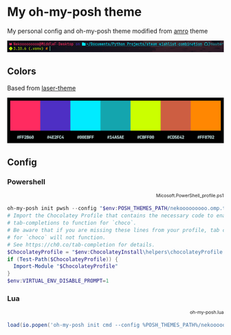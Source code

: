 # My oh-my-posh theme

My personal config and oh-my-posh theme modified from [amro](https://github.com/JanDeDobbeleer/oh-my-posh/blob/main/themes/amro.omp.json) theme

![alt text](image-1.png)

## Colors

Based from [laser-theme](https://github.com/j0hnm4r5/laser-theme/blob/master/README.md)

![alt text](swatch.png)

## Config

### Powershell

<div style="text-align: right; font-size: 0.75em;"> Micosoft.PowerShell_profile.ps1 </div>

```powershell
oh-my-posh init pwsh --config "$env:POSH_THEMES_PATH/nekooooooooo.omp.toml" | Invoke-Expression
# Import the Chocolatey Profile that contains the necessary code to enable
# tab-completions to function for `choco`.
# Be aware that if you are missing these lines from your profile, tab completion
# for `choco` will not function.
# See https://ch0.co/tab-completion for details.
$ChocolateyProfile = "$env:ChocolateyInstall\helpers\chocolateyProfile.psm1"
if (Test-Path($ChocolateyProfile)) {
  Import-Module "$ChocolateyProfile"
}
$env:VIRTUAL_ENV_DISABLE_PROMPT=1
```

### Lua

<div style="text-align: right; font-size: 0.75em;"> oh-my-posh.lua </div>

```lua
load(io.popen('oh-my-posh init cmd --config %POSH_THEMES_PATH%/nekooooooooo.omp.toml'):read("*a"))()
```